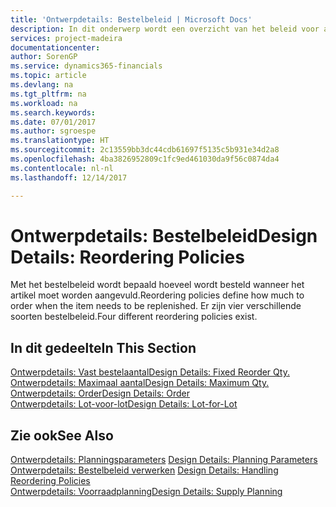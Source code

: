 ```yaml
---
title: 'Ontwerpdetails: Bestelbeleid | Microsoft Docs'
description: In dit onderwerp wordt een overzicht van het beleid voor artikelaanvulling gegeven.
services: project-madeira
documentationcenter: 
author: SorenGP
ms.service: dynamics365-financials
ms.topic: article
ms.devlang: na
ms.tgt_pltfrm: na
ms.workload: na
ms.search.keywords: 
ms.date: 07/01/2017
ms.author: sgroespe
ms.translationtype: HT
ms.sourcegitcommit: 2c13559bb3dc44cdb61697f5135c5b931e34d2a8
ms.openlocfilehash: 4ba3826952809c1fc9ed461030da9f56c0874da4
ms.contentlocale: nl-nl
ms.lasthandoff: 12/14/2017

---
```

# <a name="design-details-reordering-policies"></a><span data-ttu-id="8f775-103">Ontwerpdetails: Bestelbeleid</span><span class="sxs-lookup"><span data-stu-id="8f775-103">Design Details: Reordering Policies</span></span>
<span data-ttu-id="8f775-104">Met het bestelbeleid wordt bepaald hoeveel wordt besteld wanneer het artikel moet worden aangevuld.</span><span class="sxs-lookup"><span data-stu-id="8f775-104">Reordering policies define how much to order when the item needs to be replenished.</span></span> <span data-ttu-id="8f775-105">Er zijn vier verschillende soorten bestelbeleid.</span><span class="sxs-lookup"><span data-stu-id="8f775-105">Four different reordering policies exist.</span></span>  

## <a name="in-this-section"></a><span data-ttu-id="8f775-106">In dit gedeelte</span><span class="sxs-lookup"><span data-stu-id="8f775-106">In This Section</span></span>  
[<span data-ttu-id="8f775-107">Ontwerpdetails: Vast bestelaantal</span><span class="sxs-lookup"><span data-stu-id="8f775-107">Design Details: Fixed Reorder Qty.</span></span>](design-details-fixed-reorder-qty.md)  
[<span data-ttu-id="8f775-108">Ontwerpdetails: Maximaal aantal</span><span class="sxs-lookup"><span data-stu-id="8f775-108">Design Details: Maximum Qty.</span></span>](design-details-maximum-qty.md)  
[<span data-ttu-id="8f775-109">Ontwerpdetails: Order</span><span class="sxs-lookup"><span data-stu-id="8f775-109">Design Details: Order</span></span>](design-details-order.md)  
[<span data-ttu-id="8f775-110">Ontwerpdetails: Lot-voor-lot</span><span class="sxs-lookup"><span data-stu-id="8f775-110">Design Details: Lot-for-Lot</span></span>](design-details-lot-for-lot.md)  

## <a name="see-also"></a><span data-ttu-id="8f775-111">Zie ook</span><span class="sxs-lookup"><span data-stu-id="8f775-111">See Also</span></span>  
<span data-ttu-id="8f775-112">[Ontwerpdetails: Planningsparameters](design-details-planning-parameters.md) </span><span class="sxs-lookup"><span data-stu-id="8f775-112">[Design Details: Planning Parameters](design-details-planning-parameters.md) </span></span>  
<span data-ttu-id="8f775-113">[Ontwerpdetails: Bestelbeleid verwerken](design-details-handling-reordering-policies.md) </span><span class="sxs-lookup"><span data-stu-id="8f775-113">[Design Details: Handling Reordering Policies](design-details-handling-reordering-policies.md) </span></span>  
[<span data-ttu-id="8f775-114">Ontwerpdetails: Voorraadplanning</span><span class="sxs-lookup"><span data-stu-id="8f775-114">Design Details: Supply Planning</span></span>](design-details-supply-planning.md)

